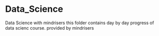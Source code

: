 # Data_Science
Data Science with mindrisers 
this folder contains day by day progress of data scienc course. provided by mindrisers
